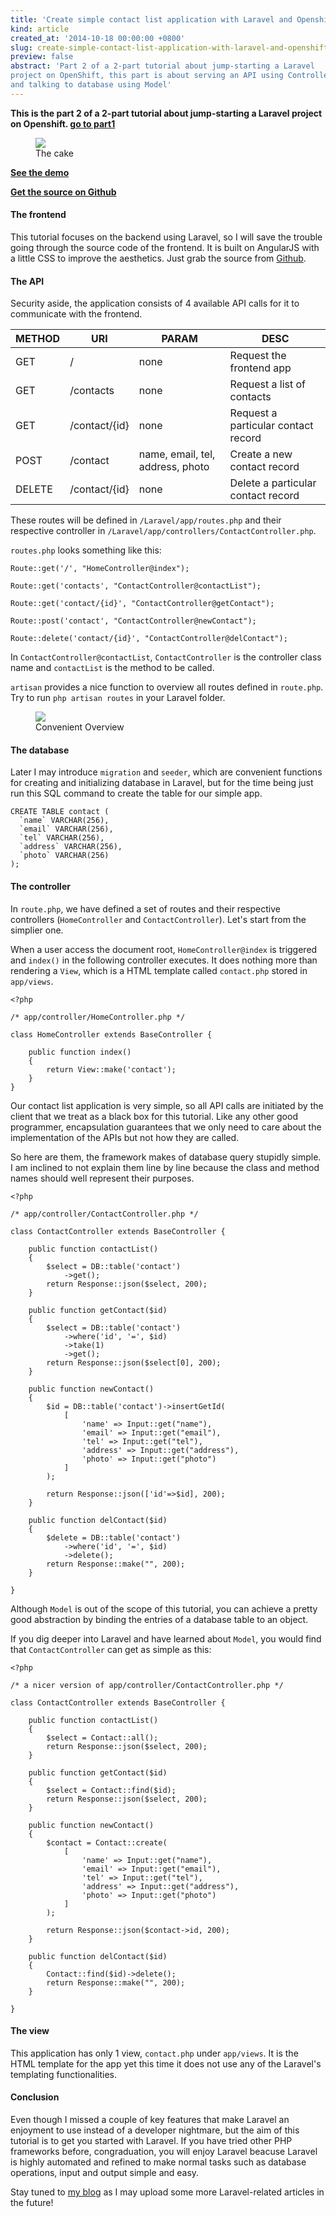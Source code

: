 ```yaml
---
title: 'Create simple contact list application with Laravel and Openshift integration: Part 2'
kind: article
created_at: '2014-10-18 00:00:00 +0800'
slug: create-simple-contact-list-application-with-laravel-and-openshift-integration-part-2
preview: false
abstract: 'Part 2 of a 2-part tutorial about jump-starting a Laravel
project on OpenShift, this part is about serving an API using Controller
and talking to database using Model'
---
```


**This is the part 2 of a 2-part tutorial about jump-starting a Laravel project on Openshift. [go to part1](/blog/create-simple-contact-list-application-with-laravel-and-openshift-integration-part-1)**

<figure>
<img src='./screenshot2.jpg'/>
<figcaption>The cake</figcaption>
</figure>

**[See the demo](http://contact-ckstudio1.rhcloud.com)**

**[Get the source on Github](https://github.com/tommyku/laravel-tutorial-contact)**

#### The frontend

This tutorial focuses on the backend using Laravel, so I will save the trouble going through the source code of the frontend. It is built on AngularJS with a little CSS to improve the aesthetics. Just grab the source from [Github](https://github.com/tommyku/laravel-tutorial-contact). 

#### The API

Security aside, the application consists of 4 available API calls for it to communicate with the frontend. 

|METHOD |URI|PARAM|DESC|
|-------|---|-----|----|
|GET    |/  |none |Request the frontend app|
|GET    |/contacts|none |Request a list of contacts|
|GET    |/contact/{id} |none |Request a particular contact record|
|POST   |/contact|name, email, tel, address, photo|Create a new contact record|
|DELETE |/contact/{id}|none |Delete a particular contact record |

These routes will be defined in `/Laravel/app/routes.php` and their respective controller in <code>/Laravel/app/controllers/ContactController.php</code>.

`routes.php` looks something like this:

<pre><code>Route::get('/', "HomeController@index");

Route::get('contacts', "ContactController@contactList");

Route::get('contact/{id}', "ContactController@getContact");

Route::post('contact', "ContactController@newContact");

Route::delete('contact/{id}', "ContactController@delContact");
</code></pre>

In `ContactController@contactList`, `ContactController` is the controller class name and `contactList` is the method to be called.

`artisan` provides a nice function to overview all routes defined in `route.php`. Try to run `php artisan routes` in your Laravel folder.

<figure>
<img src='./screenshot3.jpg'/>
<figcaption>Convenient Overview</figcaption>
</figure>

#### The database

Later I may introduce `migration` and `seeder`, which are convenient functions for creating and initializing database in Laravel, but for the time being just run this SQL command to create the table for our simple app.

<pre><code>CREATE TABLE contact (
  `name` VARCHAR(256),
  `email` VARCHAR(256),
  `tel` VARCHAR(256),
  `address` VARCHAR(256),
  `photo` VARCHAR(256)
);
</code></pre>

#### The controller

In `route.php`, we have defined a set of routes and their respective controllers (`HomeController` and `ContactController`). Let's start from the simplier one.

When a user access the document root, `HomeController@index` is triggered and `index()` in the following controller executes. It does nothing more than rendering a `View`, which is a HTML template called `contact.php` stored in `app/views`.

<pre><code>&lt;?php

/* app/controller/HomeController.php */

class HomeController extends BaseController {

	public function index()
	{
		return View::make('contact');
	}
}
</code></pre>

Our contact list application is very simple, so all API calls are initiated by the client that we treat as a black box for this tutorial. Like any other good programmer, encapsulation guarantees that we only need to care about the implementation of the APIs but not how they are called.

So here are them, the framework makes of database query stupidly simple. I am inclined to not explain them line by line because the class and method names should well represent their purposes. 

<pre><code>&lt;?php

/* app/controller/ContactController.php */

class ContactController extends BaseController {

    public function contactList()
    {
        $select = DB::table('contact')
            ->get();
        return Response::json($select, 200);
    }
    
    public function getContact($id)
    {
        $select = DB::table('contact')
            ->where('id', '=', $id)
            ->take(1)
            ->get();
        return Response::json($select[0], 200);
    }
    
    public function newContact()
    {
        $id = DB::table('contact')->insertGetId(
            [
                'name' => Input::get("name"),
                'email' => Input::get("email"),
                'tel' => Input::get("tel"),
                'address' => Input::get("address"),
                'photo' => Input::get("photo")
            ]
        );
        
        return Response::json(['id'=>$id], 200);
    }
    
    public function delContact($id)
    {
        $delete = DB::table('contact')
            ->where('id', '=', $id)
            ->delete();
        return Response::make("", 200);
    }

}
</code></pre>

Although `Model` is out of the scope of this tutorial, you can achieve a pretty good abstraction by binding the entries of a database table to an object.

If you dig deeper into Laravel and have learned about `Model`, you would find that `ContactController` can get as simple as this:

<pre><code>&lt;?php

/* a nicer version of app/controller/ContactController.php */

class ContactController extends BaseController {

    public function contactList()
    {
        $select = Contact::all();
        return Response::json($select, 200);
    }
    
    public function getContact($id)
    {
        $select = Contact::find($id);
        return Response::json($select, 200);
    }
    
    public function newContact()
    {
        $contact = Contact::create(
            [
                'name' => Input::get("name"),
                'email' => Input::get("email"),
                'tel' => Input::get("tel"),
                'address' => Input::get("address"),
                'photo' => Input::get("photo")
            ]
        );
        
        return Response::json($contact->id, 200);
    }
    
    public function delContact($id)
    {
        Contact::find($id)->delete();
        return Response::make("", 200);
    }

}
</code></pre>

#### The view

This application has only 1 view, `contact.php` under `app/views`. It is the HTML template for the app yet this time it does not use any of the Laravel's templating functionalities. 

#### Conclusion

Even though I missed a couple of key features that make Laravel an enjoyment to use instead of a developer nightmare, but the aim of this tutorial is to get you started with Laravel. If you have tried other PHP frameworks before, congraduation, you will enjoy Laravel beacuse Laravel is highly automated and refined to make normal tasks such as database operations, input and output simple and easy.

Stay tuned to [my blog](https://blog.tommyku.com) as I may upload some more Laravel-related articles in the future!
